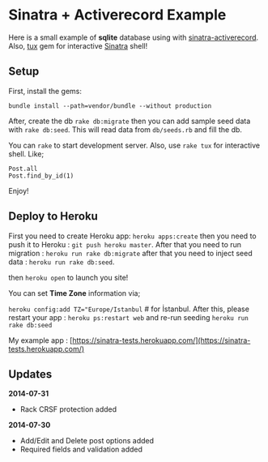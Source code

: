 # Sinatra + Activerecord Example

Here is a small example of **sqlite** database using with [sinatra-activerecord][1].
Also, [tux][2] gem for interactive [Sinatra][3] shell!

## Setup

First, install the gems:

    bundle install --path=vendor/bundle --without production

After, create the db `rake db:migrate` then you can add sample seed data with
`rake db:seed`. This will read data from `db/seeds.rb` and fill the db.

You can `rake` to start development server. Also, use `rake tux` for interactive
shell. Like;

    Post.all
    Post.find_by_id(1)

Enjoy!

## Deploy to Heroku

First you need to create Heroku app: `heroku apps:create` then you need to
push it to Heroku : `git push heroku master`. After that you need to run
migration : `heroku run rake db:migrate` after that you need to inject
seed data : `heroku run rake db:seed`.

then `heroku open` to launch you site!

You can set **Time Zone** information via;

`heroku config:add TZ="Europe/Istanbul` # for İstanbul. After this, please
restart your app : `heroku ps:restart web` and re-run seeding `heroku run rake db:seed`

My example app : [https://sinatra-tests.herokuapp.com/](https://sinatra-tests.herokuapp.com/)


## Updates

**2014-07-31**

* Rack CRSF protection added

**2014-07-30**

* Add/Edit and Delete post options added
* Required fields and validation added



[1]: https://github.com/janko-m/sinatra-activerecord
[2]: https://github.com/cldwalker/tux
[3]: http://www.sinatrarb.com/
